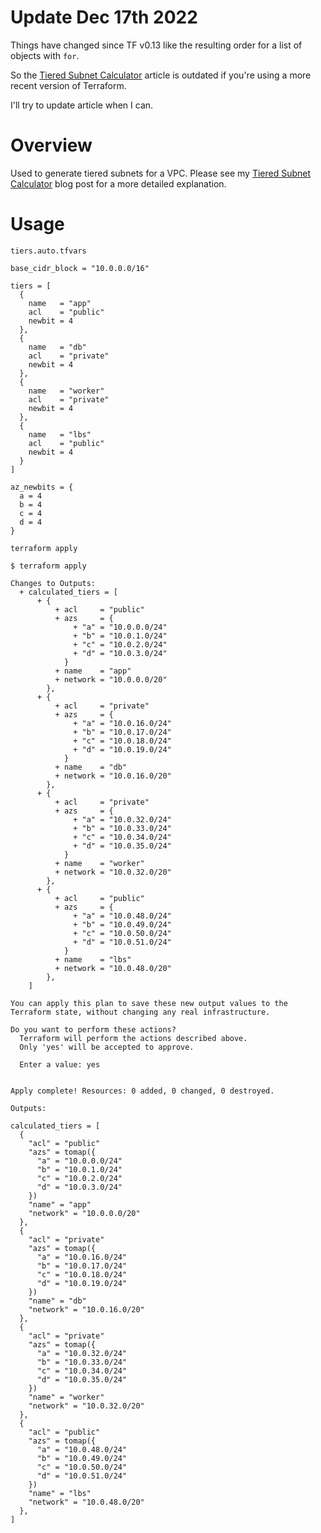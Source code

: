 # Update Dec 17th 2022

Things have changed since TF v0.13 like the resulting order for a list of objects with `for`.

So the [Tiered Subnet
Calculator](https://jq1.io/posts/tiered_subnet_calculator/) article is outdated if you're using a more recent version of Terraform.

I'll try to update article when I can.

# Overview

Used to generate tiered subnets for a VPC. Please see my [Tiered Subnet
Calculator](https://jq1.io/posts/tiered_subnet_calculator/) blog post for a more detailed explanation.

# Usage
`tiers.auto.tfvars`
```
base_cidr_block = "10.0.0.0/16"

tiers = [
  {
    name   = "app"
    acl    = "public"
    newbit = 4
  },
  {
    name   = "db"
    acl    = "private"
    newbit = 4
  },
  {
    name   = "worker"
    acl    = "private"
    newbit = 4
  },
  {
    name   = "lbs"
    acl    = "public"
    newbit = 4
  }
]

az_newbits = {
  a = 4
  b = 4
  c = 4
  d = 4
}

```

`terraform apply`
```
$ terraform apply

Changes to Outputs:
  + calculated_tiers = [
      + {
          + acl     = "public"
          + azs     = {
              + "a" = "10.0.0.0/24"
              + "b" = "10.0.1.0/24"
              + "c" = "10.0.2.0/24"
              + "d" = "10.0.3.0/24"
            }
          + name    = "app"
          + network = "10.0.0.0/20"
        },
      + {
          + acl     = "private"
          + azs     = {
              + "a" = "10.0.16.0/24"
              + "b" = "10.0.17.0/24"
              + "c" = "10.0.18.0/24"
              + "d" = "10.0.19.0/24"
            }
          + name    = "db"
          + network = "10.0.16.0/20"
        },
      + {
          + acl     = "private"
          + azs     = {
              + "a" = "10.0.32.0/24"
              + "b" = "10.0.33.0/24"
              + "c" = "10.0.34.0/24"
              + "d" = "10.0.35.0/24"
            }
          + name    = "worker"
          + network = "10.0.32.0/20"
        },
      + {
          + acl     = "public"
          + azs     = {
              + "a" = "10.0.48.0/24"
              + "b" = "10.0.49.0/24"
              + "c" = "10.0.50.0/24"
              + "d" = "10.0.51.0/24"
            }
          + name    = "lbs"
          + network = "10.0.48.0/20"
        },
    ]

You can apply this plan to save these new output values to the Terraform state, without changing any real infrastructure.

Do you want to perform these actions?
  Terraform will perform the actions described above.
  Only 'yes' will be accepted to approve.

  Enter a value: yes


Apply complete! Resources: 0 added, 0 changed, 0 destroyed.

Outputs:

calculated_tiers = [
  {
    "acl" = "public"
    "azs" = tomap({
      "a" = "10.0.0.0/24"
      "b" = "10.0.1.0/24"
      "c" = "10.0.2.0/24"
      "d" = "10.0.3.0/24"
    })
    "name" = "app"
    "network" = "10.0.0.0/20"
  },
  {
    "acl" = "private"
    "azs" = tomap({
      "a" = "10.0.16.0/24"
      "b" = "10.0.17.0/24"
      "c" = "10.0.18.0/24"
      "d" = "10.0.19.0/24"
    })
    "name" = "db"
    "network" = "10.0.16.0/20"
  },
  {
    "acl" = "private"
    "azs" = tomap({
      "a" = "10.0.32.0/24"
      "b" = "10.0.33.0/24"
      "c" = "10.0.34.0/24"
      "d" = "10.0.35.0/24"
    })
    "name" = "worker"
    "network" = "10.0.32.0/20"
  },
  {
    "acl" = "public"
    "azs" = tomap({
      "a" = "10.0.48.0/24"
      "b" = "10.0.49.0/24"
      "c" = "10.0.50.0/24"
      "d" = "10.0.51.0/24"
    })
    "name" = "lbs"
    "network" = "10.0.48.0/20"
  },
]
```
